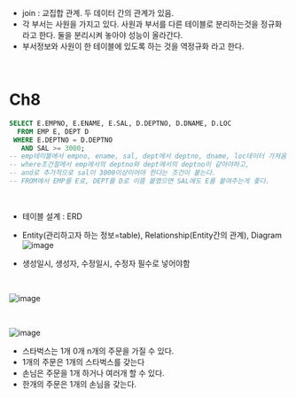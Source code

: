 - join : 교집합 관계. 두 데이터 간의 관계가 있음.
- 각 부서는 사원을 가지고 있다. 사원과 부서를 다른 테이블로 분리하는것을 정규화라고 한다. 둘을 분리시켜 놓아야 성능이 올라간다.
- 부서정보와 사원이 한 테이블에 있도록 하는 것을 역정규화 라고 한다.

<br>

# Ch8
```sql
SELECT E.EMPNO, E.ENAME, E.SAL, D.DEPTNO, D.DNAME, D.LOC
  FROM EMP E, DEPT D
 WHERE E.DEPTNO = D.DEPTNO
   AND SAL >= 3000;
-- emp테이블에서 empno, ename, sal, dept에서 deptno, dname, loc데이터 가져옴
-- where조건절에서 emp에서의 deptno와 dept에서의 deptno이 같아야하고,
-- and로 추가적으로 sal이 3000이상이어야 한다는 조건이 붙는다.
-- FROM에서 EMP를 E로, DEPT를 D로 이름 붙였으면 SAL에도 E를 붙여주는게 좋다.
```

<br>

- 테이블 설계 : ERD
- Entity(관리하고자 하는 정보=table), Relationship(Entity간의 관계), Diagram
![image](https://github.com/user-attachments/assets/503d8303-1e73-47d6-ba66-4ea136b75371)

- 생성일시, 생성자, 수정일시, 수정자 필수로 넣어야함

<BR>

![image](https://github.com/user-attachments/assets/23c9705e-0556-4147-bec3-914eee28d812)

<BR>

![image](https://github.com/user-attachments/assets/81dcfde7-ade0-4a3b-ae0c-dd6f279c335f)

- 스타벅스는 1개 0개 n개의 주문을 가질 수 있다.
- 1개의 주문은 1개의 스타벅스를 갖는다
- 손님은 주문을 1개 하거나 여러개 할 수 있다.
- 한개의 주문은 1개의 손님을 갖는다.


